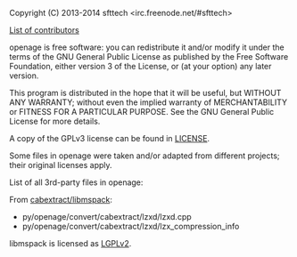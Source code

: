 Copyright (C) 2013-2014 sfttech <irc.freenode.net/#sfttech>

[List of contributors](https://github.com/SFTtech/openage/graphs/contributors)

openage is free software: you can redistribute it and/or modify
it under the terms of the GNU General Public License as published by
the Free Software Foundation, either version 3 of the License, or
(at your option) any later version.

This program is distributed in the hope that it will be useful,
but WITHOUT ANY WARRANTY; without even the implied warranty of
MERCHANTABILITY or FITNESS FOR A PARTICULAR PURPOSE.  See the
GNU General Public License for more details.

A copy of the GPLv3 license can be found in [LICENSE](LICENSE).

Some files in openage were taken and/or adapted from different projects;
their original licenses apply.

List of all 3rd-party files in openage:

From [cabextract/libmspack](http://www.cabextract.org.uk/):

 - py/openage/convert/cabextract/lzxd/lzxd.cpp
 - py/openage/convert/cabextract/lzxd/lzx_compression_info

libmspack is licensed as [LGPLv2](https://www.gnu.org/licenses/old-licenses/lgpl-2.0.html).
